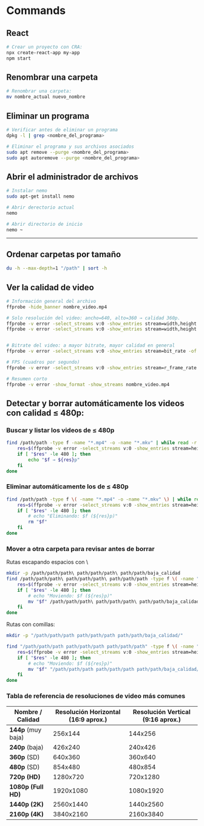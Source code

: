 # Commands

## React

```bash
# Crear un proyecto con CRA:
npx create-react-app my-app
npm start
```

## Renombrar una carpeta

```bash
# Renombrar una carpeta:
mv nombre_actual nuevo_nombre
```

## Eliminar un programa 

```bash
# Verificar antes de eliminar un programa
dpkg -l | grep <nombre_del_programa>

# Eliminar el programa y sus archivos asociados
sudo apt remove --purge <nombre_del_programa>
sudo apt autoremove --purge <nombre_del_programa>
```

## Abrir el administrador de archivos

```bash
# Instalar nemo
sudo apt-get install nemo

# Abrir derectorio actual
nemo

# Abrir directorio de inicio
nemo ~
```

---

## Ordenar carpetas por tamaño

```bash
du -h --max-depth=1 "/path" | sort -h
```

## Ver la calidad de video

```bash
# Información general del archivo
ffprobe -hide_banner nombre_video.mp4

# Solo resolución del video: ancho=640, alto=360 → calidad 360p.
ffprobe -v error -select_streams v:0 -show_entries stream=width,height -of csv=s=x:p=0 nombre_video.mp4
ffprobe -v error -select_streams v:0 -show_entries stream=width,height -of csv=p=0 archivo.mp4


# Bitrate del video: a mayor bitrate, mayor calidad en general
ffprobe -v error -select_streams v:0 -show_entries stream=bit_rate -of default=nw=1:nk=1 nombre_video.mp4

# FPS (cuadros por segundo)
ffprobe -v error -select_streams v:0 -show_entries stream=r_frame_rate -of default=noprint_wrappers=1:nokey=1 nombre_video.mp4

# Resumen corto
ffprobe -v error -show_format -show_streams nombre_video.mp4
```

## Detectar y borrar automáticamente los videos con calidad ≤ 480p:

### Buscar y listar los videos de ≤ 480p

```bash
find /path/path -type f -name "*.mp4" -o -name "*.mkv" | while read -r f; do
    res=$(ffprobe -v error -select_streams v:0 -show_entries stream=height -of csv=p=0 "$f")
    if [ "$res" -le 480 ]; then
        echo "$f → ${res}p"
    fi
done
```

### Eliminar automáticamente los de ≤ 480p

```bash
find /path/path -type f \( -name "*.mp4" -o -name "*.mkv" \) | while read -r f; do
    res=$(ffprobe -v error -select_streams v:0 -show_entries stream=height -of csv=p=0 "$f")
    if [ "$res" -le 480 ]; then
        # echo "Eliminando: $f (${res}p)"
        rm "$f"
    fi
done
```

### Mover a otra carpeta para revisar antes de borrar

Rutas escapando espacios con \

```bash
mkdir -p /path/path/path\ path/path/path\ path/path/baja_calidad
find /path/path/path\ path/path/path\ path/path/path -type f \( -name "*.mp4" -o -name "*.mkv" \) | while read -r f; do
    res=$(ffprobe -v error -select_streams v:0 -show_entries stream=height -of csv=p=0 "$f" | tr -d '[:space:]')
    if [ "$res" -le 480 ]; then
        # echo "Moviendo: $f (${res}p)"
        mv "$f" /path/path/path\ path/path/path\ path/path/baja_calidad
    fi
done
```

Rutas con comillas:

```bash
mkdir -p "/path/path/path path/path/path path/path/baja_calidad/"

find "/path/path/path path/path/path path/path/path" -type f \( -name "*.mp4" -o -name "*.mkv" \) | while read -r f; do
    res=$(ffprobe -v error -select_streams v:0 -show_entries stream=height -of csv=p=0 "$f" | tr -d '[:space:]')
    if [ "$res" -le 480 ]; then
        # echo "Moviendo: $f (${res}p)"
        mv "$f" "/path/path/path path/path/path path/path/baja_calidad/"
    fi
done
```

### Tabla de referencia de resoluciones de video más comunes

| Nombre / Calidad    | Resolución Horizontal (16:9 aprox.) | Resolución Vertical (9:16 aprox.) |
| ------------------- | ----------------------------------- | --------------------------------- |
| **144p** (muy baja) | 256x144                             | 144x256                           |
| **240p** (baja)     | 426x240                             | 240x426                           |
| **360p** (SD)       | 640x360                             | 360x640                           |
| **480p** (SD)       | 854x480                             | 480x854                           |
| **720p (HD)**       | 1280x720                            | 720x1280                          |
| **1080p (Full HD)** | 1920x1080                           | 1080x1920                         |
| **1440p (2K)**      | 2560x1440                           | 1440x2560                         |
| **2160p (4K)**      | 3840x2160                           | 2160x3840                         |


